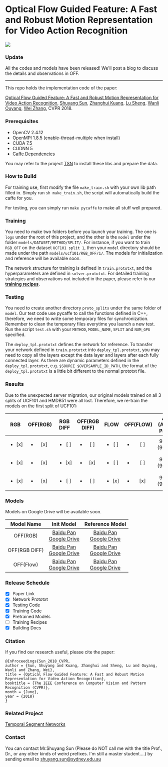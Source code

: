 # Optical Flow Guided Feature: A Fast and Robust Motion Representation for Video Action Recognition

![ ](head_pic.jpg)

### Update
All the codes and models have been released! We'll post a blog to discuss the details and observations in OFF.

---

This repo holds the implementation code of the paper:

[Optical Flow Guided Feature: A Fast and Robust Motion Representation for Video Action Recognition](http://openaccess.thecvf.com/content_cvpr_2018/papers/Sun_Optical_Flow_Guided_CVPR_2018_paper.pdf), [Shuyang Sun](https://kevin-ssy.github.io/), [Zhanghui Kuang](http://jeffreykuang.github.io/index.html), [Lu Sheng](http://www.ee.cuhk.edu.hk/~lsheng/), [Wanli Ouyang](https://wlouyang.github.io/), [Wei Zhang](), CVPR 2018.

### Prerequisites
- OpenCV 2.4.12
- OpenMPI 1.8.5 (enable-thread-multiple when install)
- CUDA 7.5
- CUDNN 5
- [Caffe Dependencies](http://caffe.berkeleyvision.org/install_apt.html)

You may refer to the project [TSN](https://github.com/yjxiong/temporal-segment-networks) to install these libs and prepare the data.

### How to Build

For training use, first modify the file ```make_train.sh``` with your own lib path filled in. Simply run ```sh make_train.sh```, the script will automatically build the caffe for you.

For testing, you can simply run ```make pycaffe``` to make all stuff well prepared.

### Training
You need to make two folders before you launch your training. The one is ```logs``` under the root of this project, and the other is the ```model``` under the folder ```models/DATASET/METHOD/SPLIT/```. For instance, if you want to train ```RGB_OFF``` on the dataset ```UCF101 split 1```, then your ```model``` directory should be made under the path ```models/ucf101/RGB_OFF/1/```. The models for initialization and reference will be available soon.

The network structure for training is defined in ```train.prototxt```, and the hyperparameters are defined in ```solver.prototxt```. For detailed training strategies and observations not included in the paper, please refer to our **[training recipes]()**.


### Testing
You need to create another directory ```proto_splits``` under the same folder of ```model```. Our test code use pycaffe to call the functions defined in C++, therefore, we need to write some temporary files for synchronization. Remember to clean the temporary files everytime you launch a new test. Run the script ```test.sh``` with your ```METHOD```, ```MODEL_NAME```, ```SPLIT``` and ```NUM_GPU``` specified. 

The ```deploy_tpl.prototxt``` defines the network for reference. To transfer your network defined in ```train.prototxt``` into ```deploy_tpl.prototxt```, you may need to copy all the layers except the data layer and layers after each fully connected layer. As there are dynamic parameters defined in the ```deploy_tpl.prototxt```, e.g. ```$SOURCE $OVERSAMPLE_ID_PATH```, the format of the ```deploy_tpl.prototxt``` is a little bit different to the normal prototxt file.

### Results
Due to the unexpected server migration, our original models trained on all 3 splits of UCF101 and HMDB51 were all lost. Therefore, we re-train the models on the first split of UCF101:

| RGB | OFF(RGB) | RGB DIFF | OFF(RGB DIFF) |   FLOW  | OFF(FLOW) |   Acc. (Acc. in Paper)  | 
| :-: |    :-:   |    :-:   |      :-:      |   :-:   |    :-:    |   :-:   |
|<ul><li>[x] </li></ul>|<ul><li>[x] </li></ul>|<ul><li>[ ] </li></ul>|<ul><li>[ ] </li></ul>|<ul><li>[ ] </li></ul>|<ul><li>[ ] </li></ul>|  90.5% (90.0%) |
|<ul><li>[x] </li></ul>|<ul><li>[x] </li></ul>|<ul><li>[x] </li></ul>|<ul><li>[x] </li></ul>|<ul><li>[ ] </li></ul>|<ul><li>[ ] </li></ul>|  93.2% (93.0%)|
| <ul><li>[x] </li></ul> |<ul><li>[x] </li></ul>|<ul><li>[ ] </li></ul>|<ul><li>[ ] </li></ul>|<ul><li>[x] </li></ul>|<ul><li>[x] </li></ul>|  95.3% (95.5%) |

### Models
Models on Google Drive will be available soon.

| Model Name | Init Model | Reference Model |
| :-:        | :-:        | :-:             |
| OFF(RGB)      | [Baidu Pan](https://pan.baidu.com/s/1LSgYPFuy0rWYZkj9zu0Z1A) <br> [Google Drive](https://drive.google.com/file/d/11DQnUEahXVopeYyc_KS3RoMS_m__ellv/view?usp=sharing) | [Baidu Pan](https://pan.baidu.com/s/1Jupp3Lqz-Hu7l70lgljIRw) <br> [Google Drive](https://drive.google.com/file/d/1FRhtp6s30gZfD6APxuD9iYuihv88JS6B/view?usp=sharing) |
| OFF(RGB DIFF) | [Baidu Pan](https://pan.baidu.com/s/1kV6djzC6wU6T6x9F6D41CA) <br> [Google Drive](https://drive.google.com/file/d/1TjAmY8Lajv7jPufhNBDwWAPhQGq-UgPO/view?usp=sharing) | [Baidu Pan](https://pan.baidu.com/s/1xBHf2SOAbbO65vkpK2FRaQ) <br> [Google Drive](https://drive.google.com/file/d/1BtfM0ONkE28Si3olr3CXXn7AmPMaMoVh/view?usp=sharing) |
| OFF(Flow)     | [Baidu Pan](https://pan.baidu.com/s/1oyJebhCMJDuaC6EZ0GdHDA) <br> [Google Drive](https://drive.google.com/file/d/1wdbspudWA3dhkzeCfHlbNgd8Hutv2eMb/view?usp=sharing) | [Baidu Pan](https://pan.baidu.com/s/1-CXs8WPQnG1aadA6Z3daqA) <br> [Google Drive](https://drive.google.com/file/d/1GdsHXrUEuoqtpTXptP1hch5Go-WK09I-/view?usp=sharing) |



### Release Schedule
- [x] Paper Link
- [x] Network Prototxt
- [x] Testing Code
- [x] Training Code
- [x] Pretrained Models
- [ ] Training Recipes
- [x] Building Docs

### Citation
If you find our research useful, please cite the paper:
```
@InProceedings{Sun_2018_CVPR,
author = {Sun, Shuyang and Kuang, Zhanghui and Sheng, Lu and Ouyang, Wanli and Zhang, Wei},
title = {Optical Flow Guided Feature: A Fast and Robust Motion Representation for Video Action Recognition},
booktitle = {The IEEE Conference on Computer Vision and Pattern Recognition (CVPR)},
month = {June},
year = {2018}
}
```

### Related Project
[Temporal Segment Networks](https://github.com/yjxiong/temporal-segment-networks)

### Contact
You can contact Mr.Shuyang Sun (Please do NOT call me with the title Prof., Dr., or any other kinds of weird prefixes. I'm still a master student....) by sending email to shuyang.sun@sydney.edu.au
